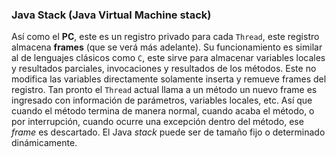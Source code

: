 ### Java Stack (Java Virtual Machine stack)


Así como el **PC**, este es un registro privado para cada `Thread`, este registro almacena **frames** (que se verá más adelante). Su funcionamiento es similar al de lenguajes clásicos como `C`, este sirve para almacenar variables locales y resultados parciales, invocaciones y resultados de los métodos. Este no modifica las variables directamente solamente inserta y remueve frames del registro. Tan pronto el `Thread` actual llama a un método un nuevo frame es ingresado con información de parámetros, variables locales, etc. Así que cuando el método termina de manera normal, cuando acaba el método, o por interrupción, cuando ocurre una excepción dentro del método, ese *frame* es descartado. El Java *stack* puede ser de tamaño fijo o determinado dinámicamente.
